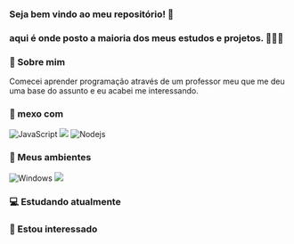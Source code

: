 ### Seja bem vindo ao meu repositório! 👋 
### aqui é onde posto a maioria dos meus estudos e projetos. 👨‍🎓📝

### 📖 Sobre mim
Comecei aprender programação através de um professor meu
que me deu uma base do assunto e eu acabei me interessando.
</details>

### 💼 mexo com
![JavaScript](https://img.shields.io/badge/-JavaScript-F7B93E?style=flat-square&logo=javascript&logoColor=fff)
<img src="https://img.shields.io/badge/python-%233776AB.svg?&style=flat-square&logo=python&logoColor=white"/>
![Nodejs](https://img.shields.io/badge/-Node.js-43853d?style=flat-square&logo=Node.js&logoColor=white)


### 💼 Meus ambientes
![Windows](https://img.shields.io/badge/-Windows-00ADEF?style=flat-square&logo=windows&logoColor=white)
<img src="https://img.shields.io/badge/discord-%237289DA.svg?&style=for-the-badge&logo=discord&logoColor=white" />

### 💻 Estudando atualmente




### 👀 Estou interessado
